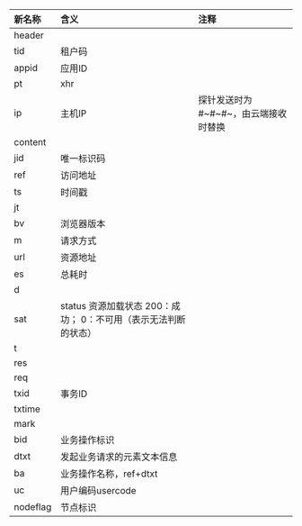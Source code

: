|新名称|含义|注释|
|:--|:--|:--|
|header|||
|tid|租户码||
|appid|应用ID||
|pt|xhr||
|ip|主机IP|探针发送时为#~#~#~，由云端接收时替换|
|content|||
|jid|唯一标识码||
|ref|访问地址||
|ts|时间戳||
|jt|||
|bv|浏览器版本||
|m|请求方式||
|url|资源地址||
|es|总耗时||
|d|||
|sat|status 资源加载状态 200：成功； 0：不可用（表示无法判断的状态）||
|t|||
|res|||
|req|||
|txid|事务ID||
|txtime|||
|mark|||
|bid|业务操作标识||
|dtxt|发起业务请求的元素文本信息||
|ba|业务操作名称，ref+dtxt||
|uc|用户编码usercode||
|nodeflag|节点标识||
